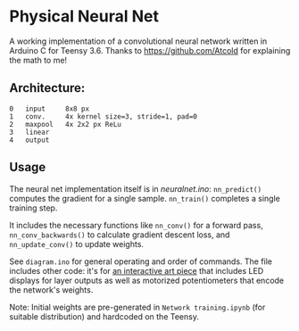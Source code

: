 # Physical Neural Net
A working implementation of a convolutional neural network written in Arduino C for Teensy 3.6.
Thanks to https://github.com/Atcold for explaining the math to me!

## Architecture:
```
0   input     8x8 px
1   conv.     4x kernel size=3, stride=1, pad=0
2   maxpool   4x 2x2 px ReLu
3   linear
4   output
```

## Usage
The neural net implementation itself is in _neuralnet.ino_: `nn_predict()` computes the gradient for a single sample. `nn_train()` completes a single training step.

It includes the necessary functions like `nn_conv()` for a forward pass, `nn_conv_backwards()` to calculate gradient descent loss, and `nn_update_conv()` to update weights.

See `diagram.ino` for general operating and order of commands. The file includes other code: it's for [an interactive art piece]([url](https://philippschmitt.com/work/mark-ii-convolutional-neural-network)) that includes LED displays for layer outputs as well as motorized potentiometers that encode the network's weights.

Note: Initial weights are pre-generated in `Network training.ipynb` (for suitable distribution) and hardcoded on the Teensy.

